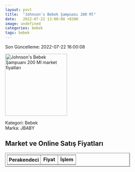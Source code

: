 ```yaml
---
layout: post
title:  "Johnson's Bebek Şampuanı 200 Ml"
date:   2022-07-22 13:00:08 +0300
image: undefined
categories: bebek
tags: bebek
---
```


Son Güncelleme: 2022-07-22 16:00:08

<img src="undefined" width="200" alt="Johnson's Bebek Şampuanı 200 Ml market fiyatları" />

Kategori: Bebek
<br />
Marka: JBABY

<h2>Market ve Online Satış Fiyatları</h2>

<table border="1" style="padding: 5px;width:80%;">
  <tr>
    <td style="padding: 5px;"><strong>Perakendeci</strong></td>
    <td><strong>Fiyat</strong></td>
    <td><strong>İşlem</strong></td>
  </tr>
  
</table>
